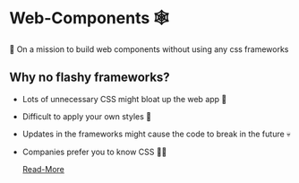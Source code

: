 # Web-Components 🕸️
🚀 On a mission to build web components without using any css frameworks


## Why no flashy frameworks?
* Lots of unnecessary CSS might bloat up the web app 🐢
* Difficult to apply your own styles 🎨
* Updates in the frameworks might cause the code to break in the future 💀
* Companies prefer you to know CSS 🧑‍💻<br>
        
     [Read-More](https://dev.to/developertharun/3-reasons-to-not-use-css-frameworks-like-bootstrap-and-materialize-1bh0)
